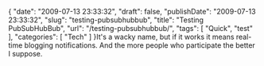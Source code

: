 {
    "date": "2009-07-13 23:33:32",
    "draft": false,
    "publishDate": "2009-07-13 23:33:32",
    "slug": "testing-pubsubhubbub",
    "title": "Testing PubSubHubBub",
    "url": "\/testing-pubsubhubbub\/",
    "tags": [
        "Quick",
        "test"
    ],
    "categories": [
        "Tech"
    ]
}It's a wacky name, but if it works it means real-time blogging
notifications. And the more people who participate the better I suppose.